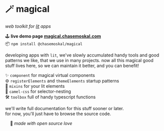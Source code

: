 
🪄 magical
==========

*web toolkit for [lit](https://lit.dev/) apps*

🕹️ **live demo page [magical.chasemoskal.com](https://magical.chasemoskal.com/)**  
📦 `npm install @chasemoskal/magical`  

developing apps with `lit`, we've slowly accumulated handy tools and good patterns we like, that we use in many projects. now all this magical good stuff lives here, so we can maintain it better, and you can benefit!

✨ `component` for magical virtual components  
⚙️ `registerElements` and `themeElements` startup patterns  
🎨 `mixins` for your lit elements  
🐫 `camel-css` for selector-nesting  
🛠️ `toolbox` full of handy typescript functions  

we'll write full documentation for this stuff sooner or later.  
for now, you'll just have to browse the source code.

&nbsp; &nbsp; 💖 *made with open source love*
